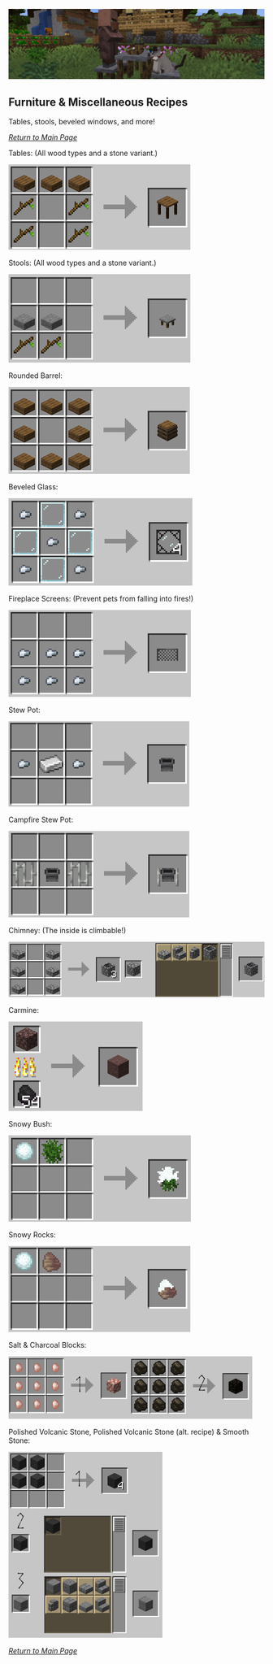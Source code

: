 ![](../wiki-images/banner_furniture.png)

## Furniture & Miscellaneous Recipes

Tables, stools, beveled windows, and more!

_[Return to Main Page](README.md)_

Tables: (All wood types and a stone variant.)

![Table](../wiki-images/table.png)

Stools: (All wood types and a stone variant.)

![Stool Crafting Recipe](../wiki-images/stool.png)

Rounded Barrel:

![Rounded Barrel Crafting Recipe](../wiki-images/rounded_barrel.png)

Beveled Glass:

![Beveled Glass](../wiki-images/beveled_glass.png)

Fireplace Screens: (Prevent pets from falling into fires!)

![Screen Crafting Recipe](../wiki-images/screen.png)

Stew Pot:

![Stew Pot Crafting Recipe](../wiki-images/stew_pot.png)

Campfire Stew Pot:

![Campfire Stew Pot Crafting Recipe](../wiki-images/campfirestewpot.png)

Chimney: (The inside is climbable!)

![Chimney Crafting Recipe](../wiki-images/chimney.png)

Carmine:

![Carmine](../wiki-images/carmine.png)

Snowy Bush:

![Bush](../wiki-images/snowybush.png)

Snowy Rocks:

![Rocks](../wiki-images/snowyrocks.png)

Salt & Charcoal Blocks:

![Salt & Charcoal Recipe](../wiki-images/blocks.png)

Polished Volcanic Stone, Polished Volcanic Stone (alt. recipe) & Smooth Stone:

![Smooth & Polished Recipes](../wiki-images/cutting.png)

_[Return to Main Page](README.md)_
